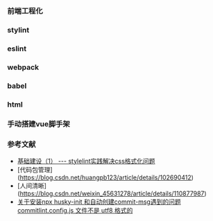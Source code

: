 ### 前端工程化
### stylint
### eslint
### webpack
### babel
### html
### 手动搭建vue脚手架

### 参考文献
* [基础建设（1） --- stylelint实践解决css格式化问题](https://zhuanlan.zhihu.com/p/199274337)
* [代码包管理] (https://blog.csdn.net/huangpb123/article/details/102690412)
* [人间清晰] (https://blog.csdn.net/weixin_45631278/article/details/110877987)
* [关于安装npx husky-init 和自动创建commit-msg遇到的问题](https://www.jianshu.com/p/605bff52702e)
[commitlint.config.js 文件不是 utf8 格式的](https://blog.csdn.net/weixin_38883338/article/details/110876453)